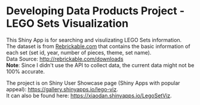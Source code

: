 Developing Data Products Project - LEGO Sets Visualization  
==========================================================

This Shiny App is for searching and visulizating LEGO Sets information.    
The dataset is from [Rebrickable.com](http://rebrickable.com/) that contains the basic information of each set (set id, year, number of pieces, theme, set name).  
Data Source: http://rebrickable.com/downloads  
**Note**: Since I didn't use the API to collect data, the current data might not be 100% accurate.  

The project is on Shiny User Showcase page (Shiny Apps with popular appeal): https://gallery.shinyapps.io/lego-viz.  
It can also be found here: https://xiaodan.shinyapps.io/LegoSetViz.


